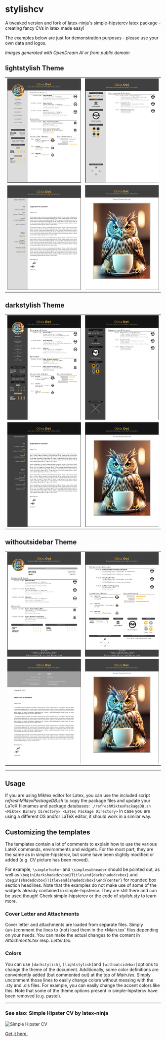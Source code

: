 # stylishcv
A tweaked version and fork of latex-ninja's simple-hipstercv latex package - creating fancy CVs in latex made easy!

The examples below are just for demonstration purposes - please use your own data and logos.

*Images generated with OpenDream AI or from public domain*

## lightstylish Theme
<table>
  <tr>
    <td> <img src="https://github.com/cryptection/stylishcv/blob/main/Examples/Screenshots/lightstylish/CV1.png"  alt="1" width = 360px></td>
    <td><img src="https://github.com/cryptection/stylishcv/blob/main/Examples/Screenshots/lightstylish/CV2.png" alt="3" width = 360px></td>
   </tr> 
   <tr>
    <td> <img src="https://github.com/cryptection/stylishcv/blob/main/Examples/Screenshots/lightstylish/CoverLetter.png"  alt="1" width = 360px></td>
    <td><img src="https://github.com/cryptection/stylishcv/blob/main/Examples/Screenshots/lightstylish/Attachment.png" alt="3" width = 360px></td>
  </td>
  </tr>
</table>

## darkstylish Theme
<table>
  <tr>
    <td> <img src="https://github.com/cryptection/stylishcv/blob/main/Examples/Screenshots/darkstylish/CV1.png"  alt="1" width = 360px></td>
    <td><img src="https://github.com/cryptection/stylishcv/blob/main/Examples/Screenshots/darkstylish/CV2.png" alt="3" width = 360px></td>
   </tr> 
   <tr>
    <td> <img src="https://github.com/cryptection/stylishcv/blob/main/Examples/Screenshots/darkstylish/CoverLetter.png"  alt="1" width = 360px></td>
    <td><img src="https://github.com/cryptection/stylishcv/blob/main/Examples/Screenshots/darkstylish/Attachment.png" alt="3" width = 360px></td>
  </td>
  </tr>
</table>

## withoutsidebar Theme
<table>
  <tr>
    <td> <img src="https://github.com/cryptection/stylishcv/blob/main/Examples/Screenshots/withoutsidebar/CV1.png"  alt="1" width = 360px></td>
    <td><img src="https://github.com/cryptection/stylishcv/blob/main/Examples/Screenshots/withoutsidebar/CV2.png" alt="3" width = 360px></td>
   </tr> 
   <tr>
    <td> <img src="https://github.com/cryptection/stylishcv/blob/main/Examples/Screenshots/withoutsidebar/CoverLetter.png"  alt="1" width = 360px></td>
    <td><img src="https://github.com/cryptection/stylishcv/blob/main/Examples/Screenshots/withoutsidebar/Attachment.png" alt="3" width = 360px></td>
  </td>
  </tr>
</table>

---

## Usage
If you are using Miktex editor for Latex, you can use the included script *refreshMiktexPackageDB.sh* to copy the package files and update your LaTeX filenames and package databases:
`./refreshMiktexPackageDB.sh <Miktex Binary Directory> <Latex Package Directory>`
In case you are using a different OS and/or LaTeX editor, it should work in a similar way.


## Customizing the templates
The templates contain a lot of comments to explain how to use the various LateX commands, environments and widgets. For the most part, they are the same as in simple-hipstercv, but some have been slightly modified or added (e.g. CV picture has been moved).

For example, `\simplefooter` and `\simplesubheader` should be pointed out, as well as `\begin{darkshadedcvbox}Title\end{darkshadedcvbox}` and `\begin{shadedcvbox}Title\end{shadedcvbox}\end{center}` for rounded box section headlines. Note that the examples do not make use of some of the widgets already contained in simple-hipstercv. They are still there and can be used though! Check simple-hipstercv or the code of *stylish.sty* to learn more.


### Cover Letter and Attachments
Cover letter and attachments are loaded from separate files. Simply (un-)comment the lines to (not) load them in the *Main.tex' files depending on your needs. You can make the actual changes to the content in *Attachments.tex* resp. *Letter.tex*.


### Colors
You can use `[darkstylish]`, `[lightstylish]`and `[withoutsidebar]`options to change the theme of the document. Additionally, some color definitions are conveniently added (but commented out) at the top of *Main.tex*. Simply uncomment those lines to easily change colors without messing with the .sty and .cls files. For example, you can easily change the accent colors like this. Note that some of the theme options present in simple-hipstercv have been removed (e.g. pastel).

---

### See also: Simple Hipster CV by latex-ninja

![Simple Hipster CV](https://github.com/latex-ninja/simple-hipstercv/blob/master/hipster-styles.png)

[Get it here.](https://github.com/latex-ninja/modern-simple-cv)


